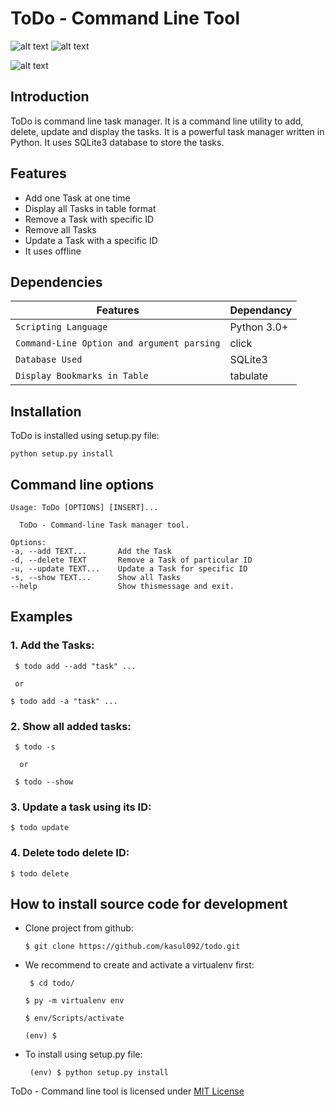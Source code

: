 
# ToDo - Command Line Tool


![alt text][Python]  ![alt text][license]


![alt text][logo]

[logo]:https://user-images.githubusercontent.com/82323267/122858938-ca43c380-d338-11eb-9802-81d76120c46b.png



## Introduction

ToDo is command line task manager. It is a command line utility to add, delete, update and display the tasks. It is a powerful task manager written in Python. It uses SQLite3 database to store the tasks.


## Features

* Add one Task at one time
* Display all Tasks in table format
* Remove a Task with specific ID
* Remove all Tasks
* Update a Task with a specific ID
* It uses offline


## Dependencies

| Features | Dependancy |
|---|---|
|``Scripting Language`` | Python 3.0+
| ``Command-Line Option and argument parsing`` | click
|``Database Used`` | SQLite3 
| ``Display Bookmarks in Table``   | tabulate |


## Installation

ToDo is installed using setup.py file:



    python setup.py install

## Command line options


    Usage: ToDo [OPTIONS] [INSERT]...

      ToDo - Command-line Task manager tool.

    Options:
    -a, --add TEXT...       Add the Task 
    -d, --delete TEXT       Remove a Task of particular ID
    -u, --update TEXT...    Update a Task for specific ID
    -s, --show TEXT...      Show all Tasks
    --help                  Show thismessage and exit.


## Examples

### 1. **Add** the Tasks:


     $ todo add --add "task" ...
     
     or
     
    $ todo add -a "task" ...



### 2. **Show** all added tasks:


     $ todo -s
  
      or
     
     $ todo --show

### 3. **Update** a task using its ID:



    $ todo update

### 4. **Delete** todo delete ID:

    $ todo delete

## How to install source code for development

* Clone project from github:



      $ git clone https://github.com/kasul092/todo.git

* We recommend to create and activate a virtualenv first:

   

       $ cd todo/

      $ py -m virtualenv env

      $ env/Scripts/activate

      (env) $

* To install using setup.py file:



       (env) $ python setup.py install



ToDo - Command line tool is licensed under [MIT License](https://github.com/kasul092/todo/blob/main/LICENSE)





[Python]:https://img.shields.io/badge/python-3.6-blue.svg



[license]:https://img.shields.io/badge/license-MIT-yellow.svg?maxAge=2592000



